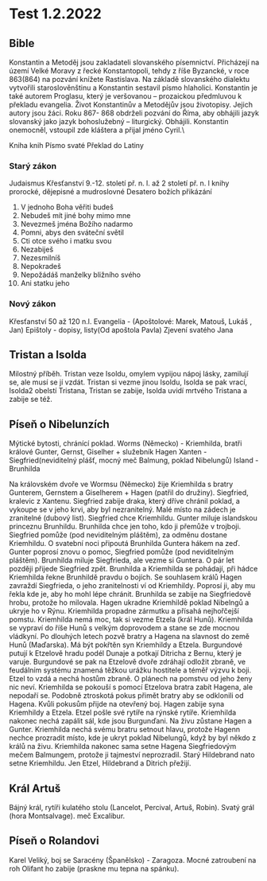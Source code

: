 # Test 1.2.2022
## Bible
Konstantin a Metoděj jsou zakladateli slovanského písemnictví. Přicházejí na území Velké Moravy z řecké Konstantopoli, tehdy z říše Byzancké, v roce 863(864) na pozvání knížete Rastislava. Na základě slovanského dialektu vytvořili staroslověnštinu a Konstantin sestavil písmo hlaholici. Konstantin je také autorem Proglasu, který je veršovanou – prozaickou předmluvou k překladu evangelia. Život Konstantinův a Metodějův jsou životopisy. Jejich autory jsou žáci. Roku 867- 868 obdrželi pozvání do Říma, aby obhájili jazyk slovanský jako jazyk bohoslužebný – liturgický. Obhájili. Konstantin onemocněl, vstoupil zde kláštera a přijal jméno Cyril.\

Kniha knih
Písmo svaté
Překlad do Latiny

### Starý zákon
Judaismus
Křesťanství
9.-12. století př. n. l. až 2 století př. n. l
knihy prorocké, dějepisné a mudroslovné
Desatero božích přikázání
1. V jednoho Boha věřiti budeš
2. Nebudeš mít jiné bohy mimo mne
3. Nevezmeš jména Božího nadarmo
4. Pomni, abys den sváteční světil
5. Cti otce svého i matku svou
6. Nezabiješ
7. Nezesmilníš
8. Nepokradeš
9. Nepožádáš manželky bližního svého
10. Ani statku jeho

### Nový zákon
Křesťanství
50 až 120 n.l.
Evangelia - (Apoštolové: Marek, Matouš, Lukáš , Jan)
Epištoly - dopisy, listy(Od apoštola Pavla)
Zjevení svatého Jana


## Tristan a Isolda
Milostný příběh.
Tristan veze Isoldu, omylem vypijou nápoj lásky, zamilují se, ale musí se jí vzdát.
Tristan si vezme jinou Isoldu, Isolda se pak vrací, Isolda2 obelstí Tristana, Tristan se zabije, Isolda uvidí mrtvého Tristana a zabije se též.
## Píseň o Nibelunzích
Mýtické bytosti, chránící poklad.
Worms (Německo) - Kriemhilda, bratři králové Gunter, Gernst, Giselher + služebník Hagen
Xanten - Siegfried(neviditelný plášť, mocný meč Balmung, poklad Nibelungů)
Island - Brunhilda

Na královském dvoře ve Wormsu (Německo) žije Kriemhilda s bratry Gunterem, Gernstem a Giselherem + Hagen (patřil do družiny).
Siegfried, kralevic z Xantenu.
Siegfried zabije draka, který dříve chránil poklad, a vykoupe se v jeho krvi, aby byl nezranitelný.
Malé místo na zádech je zranitelné (dubový list).
Siegfried chce Kriemhildu.
Gunter miluje islandskou princeznu Brunhildu.
Brunhilda chce jen toho, kdo ji přemůže v trojboji.
Siegfried pomůže (pod neviditelným pláštěm), za odměnu dostane Kriemhildu.
O svatební noci připoutá Brunhilda Guntera hákem na zeď.
Gunter poprosí znovu o pomoc, Siegfried pomůže (pod neviditelným pláštěm).
Brunhilda miluje Siegfrieda, ale vezme si Guntera.
O pár let později přijede Siegfried zpět.
Brunhilda a Kriemhilda se pohádají, při hádce Kriemhilda řekne Brunhildě pravdu o bojích.
Se souhlasem králů Hagen zavraždí Siegfrieda, o jeho zranitelnosti ví od Kriemhildy. Poprosí ji, aby mu řekla kde je, aby ho mohl lépe chránit.
Brunhilda se zabije na Siegfriedově hrobu, protože ho milovala. Hagen ukradne Kriemhildě poklad Nibelngů a ukryje ho v Rýnu.
Kriemhilda propadne zármutku a přísahá nejhořčejší pomstu.
Kriemhilda nemá moc, tak si vezme Etzela (král Hunů).
Kriemhilda se vypraví do říše Hunů s velkým doprovodem a stane se zde mocnou vládkyní.
Po dlouhých letech pozvě bratry a Hagena na slavnost do země Hunů (Maďarska).
Má být pokřtěn syn Kriemhildy a Etzela.
Burgundové putují k Etzelově hradu podél Dunaje a potkají Ditricha z Bernu, který je varuje.
Burgundové se pak na Etzelově dvoře zdráhají odložit zbraně, ve feudálním systému znamená těžkou urážku hostitele a téměř výzvu k boji.
Etzel to vzdá a nechá hostům zbraně. O plánech na pomstvu od jeho ženy nic neví.
Kriemhilda se pokouší s pomocí Etzelova bratra zabít Hagena, ale nepodaří se.
Podobně ztroskotá pokus přimět bratry aby se odklonili od Hagena.
Kvůli pokusům přijde na otevřený boj.
Hagen zabije syna Kriemhildy a Etzela.
Etzel pošle své rytíře na rýnské rytíře.
Kriemhilda nakonec nechá zapálit sál, kde jsou Burgunďani.
Na živu zůstane Hagen a Gunter.
Kriemhilda nechá svému bratru setnout hlavu, protože Hagenn nechce prozradit místo, kde je ukryt poklad Nibelungů, když by byl někdo z králů na živu.
Kriemhilda nakonec sama setne Hagena Siegfriedovým mečem Balmungem, protože ji tajmeství neprozradil.
Starý Hildebrand nato setne Kriemhildu.
Jen Etzel, Hildebrand a Ditrich přežijí.
## Král Artuš
Bájný král, rytíři kulatého stolu (Lancelot, Percival, Artuš, Robin).
Svatý grál (hora Montsalvage).
meč Excalibur.
## Píseň o Rolandovi
Karel Veliký, boj se Saracény (Španělsko) - Zaragoza.
Mocné zatroubení na roh Olifant ho zabije (praskne mu tepna na spánku).